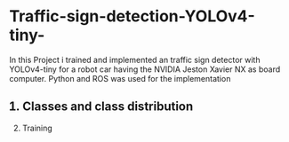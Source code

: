 # Traffic-sign-detection-YOLOv4-tiny-
  In this Project i trained and implemented an traffic sign detector with YOLOv4-tiny for a robot car having the NVIDIA Jeston Xavier NX as board computer. Python and ROS was used for the implementation

  <ol>
  <h2>
    <li>
       Classes and class distribution </h2>
    </li>
   </h2>
    <li>
      Training
    </li>
  </ol>

